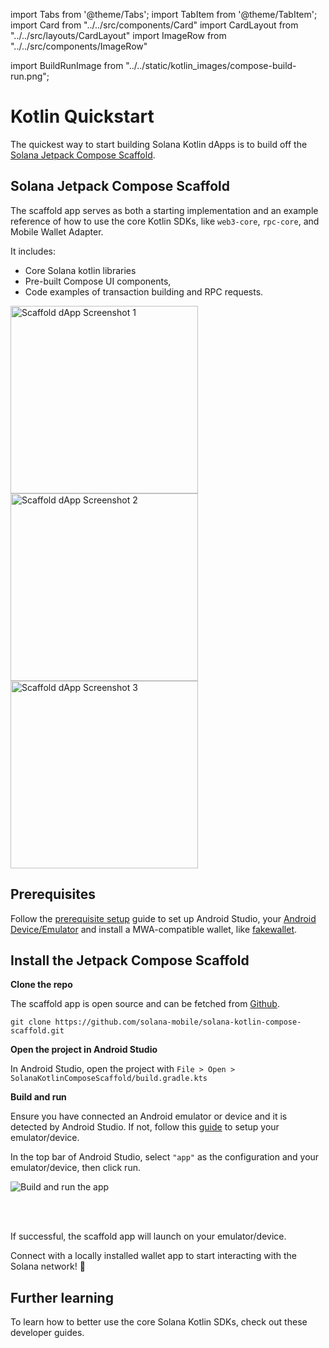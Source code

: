 import Tabs from '@theme/Tabs';
import TabItem from '@theme/TabItem';
import Card from "../../src/components/Card"
import CardLayout from "../../src/layouts/CardLayout"
import ImageRow from "../../src/components/ImageRow"

import BuildRunImage from "../../static/kotlin_images/compose-build-run.png";

# Kotlin Quickstart

The quickest way to start building Solana Kotlin dApps is to build off the [Solana Jetpack Compose Scaffold](https://github.com/solana-mobile/solana-kotlin-compose-scaffold).

## Solana Jetpack Compose Scaffold

The scaffold app serves as both a starting implementation and an example reference of how to use the core Kotlin SDKs, like `web3-core`, `rpc-core`,
and Mobile Wallet Adapter.

It includes:

- Core Solana kotlin libraries
- Pre-built Compose UI components,
- Code examples of transaction building and RPC requests.

<ImageRow>
    <img src="/kotlin_images/scaffoldScreenshot1.png" alt="Scaffold dApp Screenshot 1" width="300" />
    <img src="/kotlin_images/scaffoldScreenshot2.png" alt="Scaffold dApp Screenshot 2" width="300" />
    <img src="/kotlin_images/scaffoldScreenshot3.png" alt="Scaffold dApp Screenshot 3" width="300" />
</ImageRow>

## Prerequisites

Follow the [prerequisite setup](../getting-started/development-setup#prerequisite-setup) guide to set up Android Studio, your [Android Device/Emulator](../getting-started/development-setup#2-setup-deviceemulator) and install a MWA-compatible wallet, like [fakewallet](../getting-started/development-setup#3-install-a-wallet-app).

## Install the Jetpack Compose Scaffold

**Clone the repo**

The scaffold app is open source and can be fetched from [Github](https://github.com/solana-mobile/solana-kotlin-compose-scaffold).

```shell
git clone https://github.com/solana-mobile/solana-kotlin-compose-scaffold.git
```

**Open the project in Android Studio**

In Android Studio, open the project with `File > Open > SolanaKotlinComposeScaffold/build.gradle.kts`

**Build and run**

Ensure you have connected an Android emulator or device and it is detected by Android Studio. If not, follow
this [guide](../getting-started/development-setup#2-setup-deviceemulator) to setup your emulator/device.

In the top bar of Android Studio, select `"app"` as the configuration and your emulator/device, then click run.

<img
src={BuildRunImage}
alt="Build and run the app"
/>

<br />
<br />

If successful, the scaffold app will launch on your emulator/device.

Connect with a locally installed wallet app to start interacting with the Solana network! 🎉

## Further learning

To learn how to better use the core Solana Kotlin SDKs, check out these developer guides.

<CardLayout autoFitEnabled={true}>
    <Card
        to="/android-native/rpc-requests"
        header={{
            label: "JSON RPC Requests",
            translateId: "rpc-requests",
        }}
        body={{
            label: "Learn the rpc-core library to create and send Solana RPC Requests.",
            translateId: "rpc-requests-body",
        }}
        emoji={"🌐"}
    />
    <Card
        to="/android-native/building_transactions"
        header={{
            label: "Transaction building",
            translateId: "transaction-building",
        }}
        body={{
            label: "Use the web3-core library to construct Solana transactions and Program instructions.",
            translateId: "transaction-building-body",
        }}
        emoji={"🔧"}
    />
    <Card
        to="/android-native/using_mobile_wallet_adapter"
        header={{
            label: "Mobile Wallet Adapter",
            translateId: "mobile-wallet-adapter",
        }}
        body={{
            label: "Learn how to connect to mobile wallets and request signing services.",
            translateId: "mobile-wallet-adapter-body",
        }}
        emoji={"📱"}
    />
</CardLayout>
